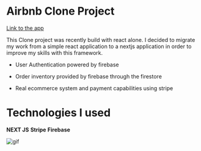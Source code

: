 # Airbnb Clone Project

[Link to the app](https://amazon-clone-project-donovan.vercel.app/)

This Clone project was recently build with react alone. I decided to migrate my work from a simple react application to a nextjs application in order to improve my skills with this framework.

- User Authentication powered by firebase

- Order inventory provided by firebase through the firestore

- Real ecommerce system and payment capabilities using stripe

# Technologies I used

**NEXT JS**
**Stripe**
**Firebase**

![gif](https://media.giphy.com/media/3o7btR4w5GK8CTpNOU/giphy-downsized-large.gif)
